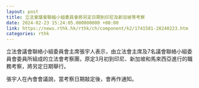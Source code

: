 ```yaml
---
layout: post
title: 立法會議會聯絡小組委員會將另定日期到印尼及新加坡等考察
date: 2024-02-23 15:24:05.000000000 +08:00
link: https://news.rthk.hk/rthk/ch/component/k2/1741581-20240223.htm
categories: rthk
---
```


立法會議會聯絡小組委員會主席張宇人表示，由立法會主席及7名議會聯絡小組委員會委員所組成的立法會考察團，原定3月初到印尼、新加坡和馬來西亞進行的職務考察，將另定日期舉行。

張宇人在內會會議說，當考察日期敲定後，會再作通知。
